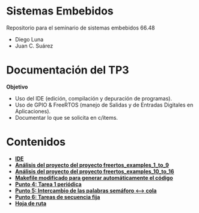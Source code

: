 # Sistemas Embebidos
Repositorio para el seminario de sistemas embebidos 66.48

- Diego Luna
- Juan C. Suárez

# Documentación del TP3
**Objetivo**

- Uso del IDE (edición, compilación y depuración de programas).
- Uso de GPIO & FreeRTOS (manejo de Salidas y de Entradas Digitales en Aplicaciones).
- Documentar lo que se solicita en c/ítems.

# Contenidos

- [**IDE**](#IDE)
- [**Análisis del proyecto del proyecto freertos_examples_1_to_9**](#freertosexamples1to9 )
- [**Análisis del proyecto del proyecto freertos_examples_10_to_16**](#freertosexamples10to16)
- [**Makefile modificado para generar automáticamente el código**](#Makefile)
- [**Punto 4: Tarea 1 periódica**](#punto4)
- [**Punto 5: Intercambio de las palabras semáforo <--> cola**](#punto5)
- [**Punto 6: Tareas de secuencia fija**](#punto6)
- [**Hoja de ruta**](#HojadeRuta)